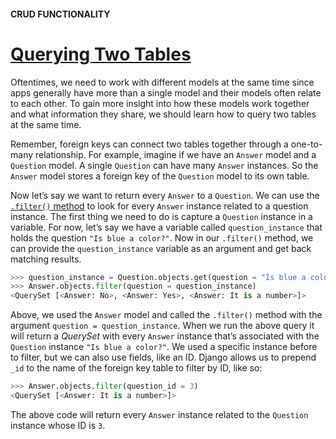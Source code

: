 #### CRUD FUNCTIONALITY

# [Querying Two Tables](https://www.codecademy.com/paths/build-python-web-apps-with-django/tracks/data-in-django/modules/django-models-and-databases/lessons/django-crud-functionality/exercises/querying-two-tables)

Oftentimes, we need to work with different models at the same time since apps generally have more than a single model and their models often relate to each other. 
To gain more insight into how these models work together and what information they share, we should learn how to query two tables at the same time.

Remember, foreign keys can connect two tables together through a one-to-many relationship. 
For example, imagine if we have an `Answer` model and a `Question` model. 
A single `Question` can have many `Answer` instances. 
So the `Answer` model stores a foreign key of the `Question` model to its own table.

Now let’s say we want to return every `Answer` to a `Question`. 
We can use the [`.filter()` method](https://docs.djangoproject.com/en/3.1/topics/db/queries/#retrieving-specific-objects-with-filters) 
to look for every `Answer` instance related to a question instance. 
The first thing we need to do is capture a `Question` instance in a variable. 
For now, let’s say we have a variable called `question_instance` that holds the question `"Is blue a color?"`. 
Now in our `.filter()` method, we can provide the `question_instance` variable as an argument and get back matching results.
```py
>>> question_instance = Question.objects.get(question = "Is blue a color?") 
>>> Answer.objects.filter(question = question_instance)
<QuerySet [<Answer: No>, <Answer: Yes>, <Answer: It is a number>]>
```
Above, we used the `Answer` model and called the `.filter()` method with the argument `question = question_instance`. 
When we run the above query it will return a *QuerySet* with every `Answer` instance that’s associated with the `Question` instance `"Is blue a color?"`. 
We used a specific instance before to filter, but we can also use fields, like an ID. 
Django allows us to prepend `_id` to the name of the foreign key table to filter by ID, like so:
```py
>>> Answer.objects.filter(question_id = 3)
<QuerySet [<Answer: It is a number>]>
```
The above code will return every `Answer` instance related to the `Question` instance whose ID is `3`.
